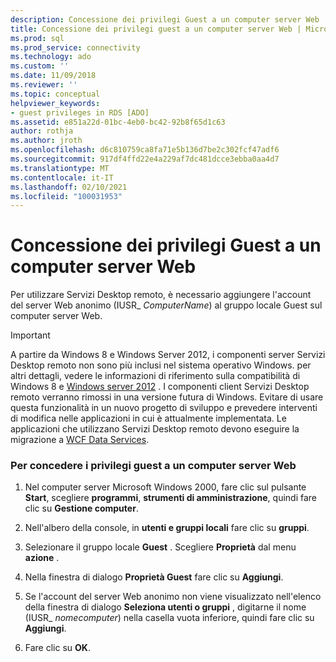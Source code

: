 ```yaml
---
description: Concessione dei privilegi Guest a un computer server Web
title: Concessione dei privilegi guest a un computer server Web | Microsoft Docs
ms.prod: sql
ms.prod_service: connectivity
ms.technology: ado
ms.custom: ''
ms.date: 11/09/2018
ms.reviewer: ''
ms.topic: conceptual
helpviewer_keywords:
- guest privileges in RDS [ADO]
ms.assetid: e851a22d-01bc-4eb0-bc42-92b8f65d1c63
author: rothja
ms.author: jroth
ms.openlocfilehash: d6c810759ca8fa71e5b136d7be2c302fcf47adf6
ms.sourcegitcommit: 917df4ffd22e4a229af7dc481dcce3ebba0aa4d7
ms.translationtype: MT
ms.contentlocale: it-IT
ms.lasthandoff: 02/10/2021
ms.locfileid: "100031953"
---
```

# <a name="granting-guest-privileges-to-a-web-server-computer"></a>Concessione dei privilegi Guest a un computer server Web
Per utilizzare Servizi Desktop remoto, è necessario aggiungere l'account del server Web anonimo (IUSR_ *ComputerName*) al gruppo locale Guest sul computer server Web.  
  
> [!IMPORTANT]
>  A partire da Windows 8 e Windows Server 2012, i componenti server Servizi Desktop remoto non sono più inclusi nel sistema operativo Windows. per altri dettagli, vedere le informazioni di riferimento sulla compatibilità di Windows 8 e [Windows server 2012](https://www.microsoft.com/download/details.aspx?id=27416) . I componenti client Servizi Desktop remoto verranno rimossi in una versione futura di Windows. Evitare di usare questa funzionalità in un nuovo progetto di sviluppo e prevedere interventi di modifica nelle applicazioni in cui è attualmente implementata. Le applicazioni che utilizzano Servizi Desktop remoto devono eseguire la migrazione a [WCF Data Services](/dotnet/framework/wcf/).  
  
### <a name="to-grant-guest-privileges-to-a-web-server-computer"></a>Per concedere i privilegi guest a un computer server Web  
  
1.  Nel computer server Microsoft Windows 2000, fare clic sul pulsante **Start**, scegliere **programmi**, **strumenti di amministrazione**, quindi fare clic su **Gestione computer**.  
  
2.  Nell'albero della console, in **utenti e gruppi locali** fare clic su **gruppi**.  
  
3.  Selezionare il gruppo locale **Guest** . Scegliere **Proprietà** dal menu **azione** .  
  
4.  Nella finestra di dialogo **Proprietà Guest** fare clic su **Aggiungi**.  
  
5.  Se l'account del server Web anonimo non viene visualizzato nell'elenco della finestra di dialogo **Seleziona utenti o gruppi** , digitarne il nome (IUSR_ *nomecomputer*) nella casella vuota inferiore, quindi fare clic su **Aggiungi**.  
  
6.  Fare clic su **OK**.